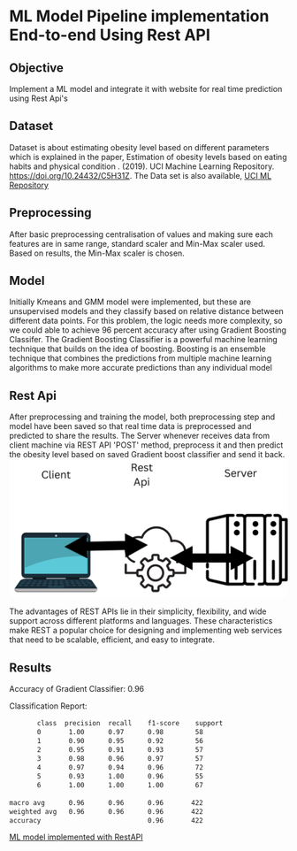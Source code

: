 # ML Model Pipeline implementation End-to-end Using Rest API

## Objective
Implement a ML model and integrate it with website for real time prediction using Rest Api's

## Dataset
Dataset is about estimating obesity level based on different parameters which is explained in the paper, 
Estimation of obesity levels based on eating habits and physical condition . (2019). UCI Machine Learning Repository. https://doi.org/10.24432/C5H31Z.
The Data set is also available, [UCI ML Repository](https://archive.ics.uci.edu/dataset/544/estimation+of+obesity+levels+based+on+eating+habits+and+physical+condition)

## Preprocessing
After basic preprocessing centralisation of values and making sure each features are in same range, standard scaler and Min-Max scaler used. Based on results, the Min-Max scaler is chosen.

## Model
Initially Kmeans and GMM model were implemented, but these are unsupervised models and they classify based on relative distance between different data points. For this problem, the logic needs more complexity, so we could able to achieve 96 percent accuracy after using Gradient Boosting Classifer. The Gradient Boosting Classifier is a powerful machine learning technique that builds on the idea of boosting. Boosting is an ensemble technique that combines the predictions from multiple machine learning algorithms to make more accurate predictions than any individual model

## Rest Api
After preprocessing and training the model, both preprocessing step and model have been saved so that real time data is preprocessed and predicted to share the results. The Server whenever receives data from client machine via REST API 'POST' method, preprocess it and then predict the obesity level based on saved Gradient boost classifier and send it back.
![alt_text](https://github.com/rakesh09111996/ML-Pipeline-RESTAPI/blob/59b4044e21ac5738e7efb1651a2427b1976e4266/Restapi.png)

The advantages of REST APIs lie in their simplicity, flexibility, and wide support across different platforms and languages. These characteristics make REST a popular choice for designing and implementing web services that need to be scalable, efficient, and easy to integrate.

## Results
Accuracy of Gradient Classifier: 0.96

Classification Report:
                      
           class  precision  recall    f1-score    support
           0       1.00      0.97      0.98        58
           1       0.90      0.95      0.92        56
           2       0.95      0.91      0.93        57
           3       0.98      0.96      0.97        57
           4       0.97      0.94      0.96        72
           5       0.93      1.00      0.96        55
           6       1.00      1.00      1.00        67
           
    macro avg      0.96      0.96      0.96       422
    weighted avg   0.96      0.96      0.96       422
    accuracy                           0.96       422
    
[ML model implemented with RestAPI](https://rakesh09111996.github.io/ML_RestAPI_Pipeline/)


